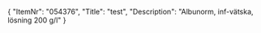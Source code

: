 {
  "ItemNr": "054376",
  "Title": "test",
  "Description": "Albunorm, inf-vätska, lösning 200 g/l"
}